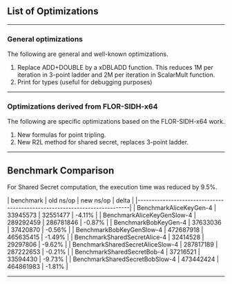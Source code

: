 
## List of Optimizations

---
### General optimizations

The following are general and well-known optimizations.

1. Replace ADD+DOUBLE by a xDBLADD function.
  This reduces 1M per iteration in 3-point ladder and 2M per iteration in ScalarMult function.
2. Print for types (useful for debugging purposes)


----
### Optimizations derived from FLOR-SIDH-x64
The following are specific optimizations based on the FLOR-SIDH-x64 work.

1. New formulas for point tripling.
2. New R2L method for shared secret, replaces 3-point ladder.

----
## Benchmark Comparison
For Shared Secret computation, the execution time was reduced by 9.5%.


| benchmark                         |   old ns/op  |   new ns/op   |  delta |
|---------------------------------------------------------------------------|
| BenchmarkAliceKeyGen-4            |   33945573   |   32551477    | -4.11% |
| BenchmarkAliceKeyGenSlow-4        |   289292459  |   286781846   | -0.87% |
| BenchmarkBobKeyGen-4              |   37633036   |   37420870    | -0.56% |
| BenchmarkBobKeyGenSlow-4          |   472687918  |   465635415   | -1.49% |
| BenchmarkSharedSecretAlice-4      |   32414528   |   29297806    | -9.62% |
| BenchmarkSharedSecretAliceSlow-4  |   287817189  |   287222653   | -0.21% |
| BenchmarkSharedSecretBob-4        |   37216521   |   33594430    | -9.73% |
| BenchmarkSharedSecretBobSlow-4    |   473442424  |   464861983   | -1.81% |

----
